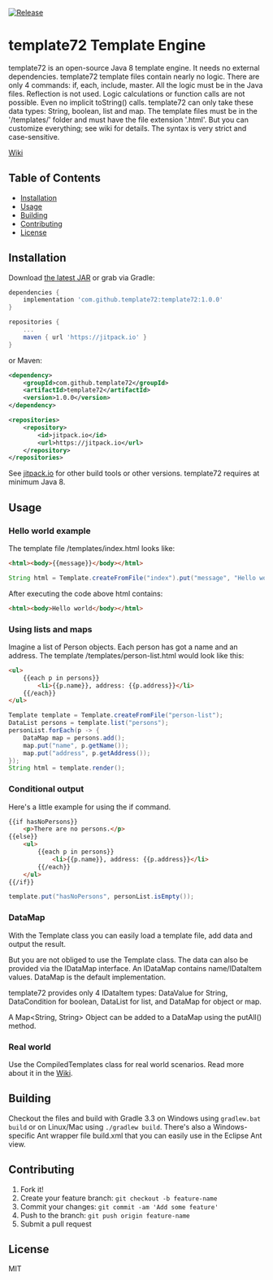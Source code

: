 [![Release](https://jitpack.io/v/template72/template72.svg)](https://jitpack.io/#template72/template72)

# template72 Template Engine

template72 is an open-source Java 8 template engine. It needs no external dependencies.
template72 template files contain nearly no logic. There are only 4 commands: if, each, include, master.
All the logic must be in the Java files. Reflection is not used. Logic calculations or function calls are not possible. Even no implicit toString() calls. template72 can only take these data types: String, boolean, list and map. The template files must be in the '/templates/' folder and must have the file extension '.html'. But you can customize everything; see wiki for details. The syntax is very strict and case-sensitive.

[Wiki](https://github.com/template72/template72/wiki)

## Table of Contents
- [Installation](#installation)
- [Usage](#usage)
- [Building](#building)
- [Contributing](#contributing)
- [License](#license)

## Installation

Download [the latest JAR](http://jitpack.io/com/github/template72/template72/0.1.0/template72-0.1.0.jar) or grab via Gradle:

```gradle
dependencies {
	implementation 'com.github.template72:template72:1.0.0'
}

repositories {
	...
	maven { url 'https://jitpack.io' }
}
```

or Maven:

```xml
<dependency>
	<groupId>com.github.template72</groupId>
	<artifactId>template72</artifactId>
	<version>1.0.0</version>
</dependency>

<repositories>
	<repository>
		<id>jitpack.io</id>
		<url>https://jitpack.io</url>
	</repository>
</repositories>
```

See [jitpack.io](https://jitpack.io/#template72/template72) for other build tools or other versions.
template72 requires at minimum Java 8.


## Usage

### Hello world example

The template file /templates/index.html looks like:

```html
<html><body>{{message}}</body></html>
```

```java
String html = Template.createFromFile("index").put("message", "Hello world").render();
```

After executing the code above html contains:

```html
<html><body>Hello world</body></html>
```

### Using lists and maps

Imagine a list of Person objects. Each person has got a name and an address. The template /templates/person-list.html would look like this:

```html
<ul>
	{{each p in persons}}
		<li>{{p.name}}, address: {{p.address}}</li>
	{{/each}}
</ul>
```

```java
Template template = Template.createFromFile("person-list");
DataList persons = template.list("persons");
personList.forEach(p -> {
	DataMap map = persons.add();
	map.put("name", p.getName());
	map.put("address", p.getAddress());
});
String html = template.render();
```

### Conditional output

Here's a little example for using the if command.

```html
{{if hasNoPersons}}
	<p>There are no persons.</p>
{{else}}
	<ul>
		{{each p in persons}}
			<li>{{p.name}}, address: {{p.address}}</li>
		{{/each}}
	</ul>
{{/if}}
```

```java
template.put("hasNoPersons", personList.isEmpty());
```

### DataMap

With the Template class you can easily load a template file, add data and output the result.

But you are not obliged to use the Template class. The data can also be provided via the IDataMap interface. An IDataMap contains name/IDataItem values. DataMap is the default implementation.

template72 provides only 4 IDataItem types: DataValue for String, DataCondition for boolean, DataList for list, and DataMap for object or map.

A Map&lt;String, String&gt; Object can be added to a DataMap using the putAll() method.

### Real world

Use the CompiledTemplates class for real world scenarios. Read more about it in the [Wiki](https://github.com/template72/template72/wiki).

## Building

Checkout the files and build with Gradle 3.3 on Windows using `gradlew.bat build` or on Linux/Mac using `./gradlew build`.
There's also a Windows-specific Ant wrapper file build.xml that you can easily use in the Eclipse Ant view.

## Contributing

1. Fork it!
2. Create your feature branch: `git checkout -b feature-name`
3. Commit your changes: `git commit -am 'Add some feature'`
4. Push to the branch: `git push origin feature-name`
5. Submit a pull request

## License

MIT
